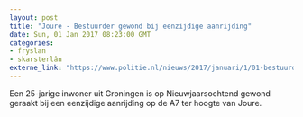 ```yaml
---
layout: post
title: "Joure - Bestuurder gewond bij eenzijdige aanrijding"
date: Sun, 01 Jan 2017 08:23:00 GMT
categories: 
- fryslan 
- skarsterlân 
externe_link: "https://www.politie.nl/nieuws/2017/januari/1/01-bestuurder-gewond-bij-eenzijdige-aanrijding.html"
---
```


Een 25-jarige inwoner uit Groningen is op Nieuwjaarsochtend gewond geraakt bij een eenzijdige aanrijding op de A7 ter hoogte van Joure.
